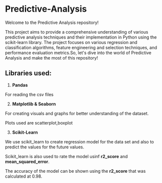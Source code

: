# Predictive-Analysis

Welcome to the Predictive Analysis repository! 

This project aims to provide a comprehensive understanding of various predictive analysis techniques and their implementation in Python using the scikit-learn library. The project focuses on various regression and classification algorithms, feature engineering and selection techniques, and performance evaluation metrics.So, let's dive into the world of Predictive Analysis and make the most of this repository!

## Libraries used:
1. **Pandas**

For reading the csv files

2. **Matplotlib & Seaborn**

For creating visuals and graphs for better understanding of the dataset.

Plots used are scatterplot,boxplot

3. **Scikit-Learn**

We use scikit_learn to create regression model for the data set and also to predict the values for the future values.

Scikit_learn is also used to rate the model usinf **r2_score** and **mean_squared_error**.

The accuracy of the model can be shown using the **r2_score** that was calculated at 0.98.
